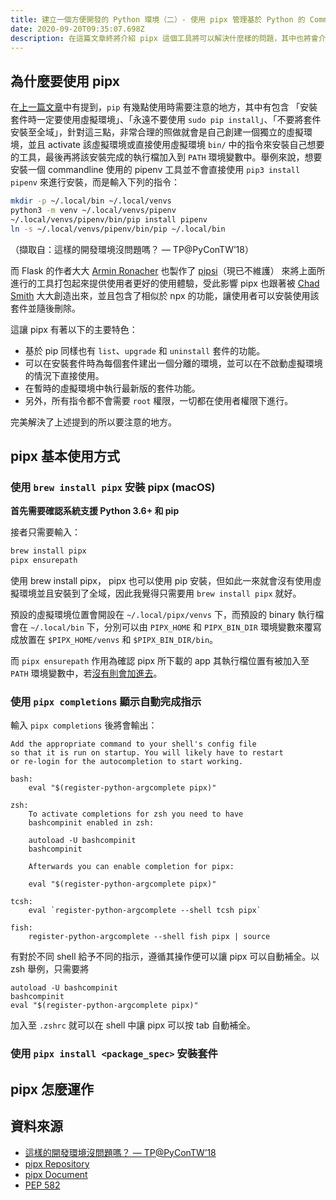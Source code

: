 ```yaml
---
title: 建立一個方便開發的 Python 環境（二）- 使用 pipx 管理基於 Python 的 Command-Line 工具
date: 2020-09-20T09:35:07.698Z
description: 在這篇文章終將介紹 pipx 這個工具將可以解決什麼樣的問題，其中也將會介紹使用的方法，進而探究其中的運作原理。
---
```

## 為什麼要使用 pipx
在[上一篇文章](https://josix.tw/pip-porblems-and-current-stats/)中有提到，`pip` 有幾點使用時需要注意的地方，其中有包含 「安裝套件時一定要使用虛擬環境」、「永遠不要使用 `sudo pip install`」、「不要將套件安裝至全域」，針對這三點，非常合理的照做就會是自己創建一個獨立的虛擬環境，並且 activate 該虛擬環境或直接使用虛擬環境 `bin/` 中的指令來安裝自己想要的工具，最後再將該安裝完成的執行檔加入到 `PATH` 環境變數中。舉例來說，想要安裝一個 commandline 使用的 pipenv 工具並不會直接使用 `pip3 install pipenv` 來進行安裝，而是輸入下列的指令：
```bash
mkdir -p ~/.local/bin ~/.local/venvs
python3 -m venv ~/.local/venvs/pipenv
~/.local/venvs/pipenv/bin/pip install pipenv
ln -s ~/.local/venvs/pipenv/bin/pip ~/.local/bin
```
（擷取自：這樣的開發環境沒問題嗎？ — TP@PyConTW’18）

而 Flask 的作者大大 [Armin Ronacher](https://github.com/mitsuhiko) 也製作了 [pipsi](https://github.com/mitsuhiko/pipsi)（現已不維護） 來將上面所進行的工具打包起來提供使用者更好的使用體驗，受此影響 pipx 也跟著被 [Chad Smith](https://github.com/cs01/) 大大創造出來，並且包含了相似於 npx 的功能，讓使用者可以安裝使用該套件並隨後刪除。

這讓 pipx 有著以下的主要特色：
- 基於 pip 同樣也有 `list`、`upgrade` 和 `uninstall` 套件的功能。
- 可以在安裝套件時為每個套件建出一個分離的環境，並可以在不啟動虛擬環境的情況下直接使用。
- 在暫時的虛擬環境中執行最新版的套件功能。
- 另外，所有指令都不會需要 `root` 權限，一切都在使用者權限下進行。

完美解決了上述提到的所以要注意的地方。

## pipx 基本使用方式

### 使用 `brew install pipx` 安裝 pipx (macOS)

**首先需要確認系統支援 Python 3.6+ 和 pip**

接者只需要輸入：
```bash
brew install pipx
pipx ensurepath
```
使用 brew install pipx， pipx 也可以使用 pip 安裝，但如此一來就會沒有使用虛擬環境並且安裝到了全域，因此我覺得只需要用 `brew install pipx` 就好。

預設的虛擬環境位置會開設在 `~/.local/pipx/venvs` 下，而預設的 binary 執行檔會在 `~/.local/bin` 下，分別可以由 `PIPX_HOME` 和 `PIPX_BIN_DIR` 環境變數來覆寫成放置在 `$PIPX_HOME/venvs` 和 `$PIPX_BIN_DIR/bin`。

而 `pipx ensurepath` 作用為確認 pipx 所下載的 app 其執行檔位置有被加入至 `PATH` 環境變數中，若[沒有則會加進去](https://github.com/pipxproject/pipx/blob/master/src/pipx/commands/ensure_path.py#L61)。

### 使用 `pipx completions` 顯示自動完成指示
輸入 `pipx completions` 後將會輸出：
```
Add the appropriate command to your shell's config file
so that it is run on startup. You will likely have to restart
or re-login for the autocompletion to start working.

bash:
    eval "$(register-python-argcomplete pipx)"

zsh:
    To activate completions for zsh you need to have
    bashcompinit enabled in zsh:

    autoload -U bashcompinit
    bashcompinit

    Afterwards you can enable completion for pipx:

    eval "$(register-python-argcomplete pipx)"

tcsh:
    eval `register-python-argcomplete --shell tcsh pipx`

fish:
    register-python-argcomplete --shell fish pipx | source
```
有對於不同 shell 給予不同的指示，遵循其操作便可以讓 pipx 可以自動補全。以 zsh 舉例，只需要將
```
autoload -U bashcompinit
bashcompinit
eval "$(register-python-argcomplete pipx)"
```
加入至 `.zshrc` 就可以在 shell 中讓 pipx 可以按 tab 自動補全。

### 使用 `pipx install <package_spec>` 安裝套件


## pipx 怎麼運作

## 資料來源
- [這樣的開發環境沒問題嗎？ — TP@PyConTW’18](https://speakerdeck.com/uranusjr/zhe-yang-de-kai-fa-huan-jing-mei-wen-ti-ma?slide=31)
- [pipx Repository](https://github.com/pipxproject/pipx)
- [pipx Document](https://pipxproject.github.io/pipx/)
- [PEP 582](https://www.python.org/dev/peps/pep-0582/)